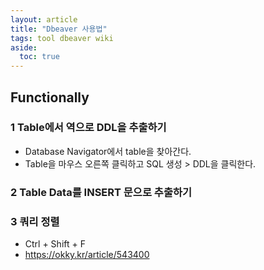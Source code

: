 ```yaml
---
layout: article
title: "Dbeaver 사용법"
tags: tool dbeaver wiki
aside:
  toc: true
---
```


## Functionally

### 1 Table에서 역으로 DDL을 추출하기

- Database Navigator에서 table을 찾아간다.
- Table을 마우스 오른쪽 클릭하고 SQL 생성 > DDL을 클릭한다.

### 2 Table Data를 INSERT 문으로 추출하기



### 3 쿼리 정렬

- Ctrl + Shift + F
- https://okky.kr/article/543400





